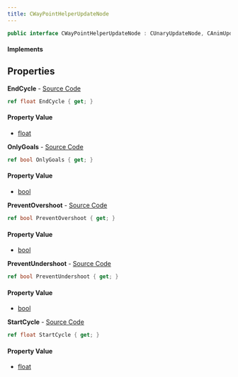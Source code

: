 ```yaml
---
title: CWayPointHelperUpdateNode
---
```


```csharp
public interface CWayPointHelperUpdateNode : CUnaryUpdateNode, CAnimUpdateNodeBase, ISchemaClass<CAnimUpdateNodeBase>, ISchemaClass<CUnaryUpdateNode>, ISchemaClass<CWayPointHelperUpdateNode>, ISchemaField, ISchemaClass, INativeHandle
```

#### Implements

## Properties

**EndCycle** - [Source Code](https://github.com/swiftly-solution/swiftlys2/blob/master/managed/src/SwiftlyS2.Generated/Schemas/Interfaces/CWayPointHelperUpdateNode.cs#L18)

```csharp
ref float EndCycle { get; }
```

#### Property Value

- [float](https://learn.microsoft.com/dotnet/api/system.single)

**OnlyGoals** - [Source Code](https://github.com/swiftly-solution/swiftlys2/blob/master/managed/src/SwiftlyS2.Generated/Schemas/Interfaces/CWayPointHelperUpdateNode.cs#L20)

```csharp
ref bool OnlyGoals { get; }
```

#### Property Value

- [bool](https://learn.microsoft.com/dotnet/api/system.boolean)

**PreventOvershoot** - [Source Code](https://github.com/swiftly-solution/swiftlys2/blob/master/managed/src/SwiftlyS2.Generated/Schemas/Interfaces/CWayPointHelperUpdateNode.cs#L22)

```csharp
ref bool PreventOvershoot { get; }
```

#### Property Value

- [bool](https://learn.microsoft.com/dotnet/api/system.boolean)

**PreventUndershoot** - [Source Code](https://github.com/swiftly-solution/swiftlys2/blob/master/managed/src/SwiftlyS2.Generated/Schemas/Interfaces/CWayPointHelperUpdateNode.cs#L24)

```csharp
ref bool PreventUndershoot { get; }
```

#### Property Value

- [bool](https://learn.microsoft.com/dotnet/api/system.boolean)

**StartCycle** - [Source Code](https://github.com/swiftly-solution/swiftlys2/blob/master/managed/src/SwiftlyS2.Generated/Schemas/Interfaces/CWayPointHelperUpdateNode.cs#L16)

```csharp
ref float StartCycle { get; }
```

#### Property Value

- [float](https://learn.microsoft.com/dotnet/api/system.single)

